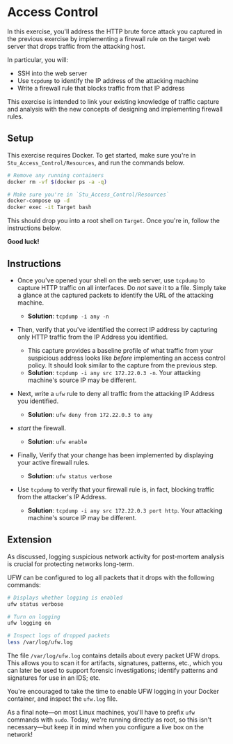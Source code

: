 # Access Control

In this exercise, you'll address the HTTP brute force attack you captured in the previous exercise by implementing a firewall rule on the target web server that drops traffic from the attacking host.

In particular, you will:
- SSH into the web server
- Use `tcpdump` to identify the IP address of the attacking machine
- Write a firewall rule that blocks traffic from that IP address

This exercise is intended to link your existing knowledge of traffic capture and analysis with the new concepts of designing and implementing firewall rules.

## Setup

This exercise requires Docker. To get started, make sure you're in `Stu_Access_Control/Resources`, and run the commands below.

  ```bash
  # Remove any running containers
  docker rm -vf $(docker ps -a -q)

  # Make sure you're in `Stu_Access_Control/Resources`
  docker-compose up -d
  docker exec -it Target bash
  ```

This should drop you into a root shell on `Target`. Once you're in, follow the instructions below.

**Good luck!**

## Instructions

- Once you've opened your shell on the web server, use `tcpdump` to capture HTTP traffic on all interfaces. Do _not_ save it to a file. Simply take a glance at the captured packets to identify the URL of the attacking machine.
  - **Solution**: `tcpdump -i any -n`

- Then, verify that you've identified the correct IP address by capturing only HTTP traffic from the IP Address you identified.
    - This capture provides a baseline profile of what traffic from your suspicious address looks like _before_ implementing an access control policy. It should look similar to the capture from the previous step.
    - **Solution**: `tcpdump -i any src 172.22.0.3 -n`. Your attacking machine's source IP may be different.

- Next, write a `ufw` rule to deny all traffic from the attacking IP Address you identified.
    - **Solution**: `ufw deny from 172.22.0.3 to any`

- _start_ the firewall.
    - **Solution**: `ufw enable`

- Finally, Verify that your change has been implemented by displaying your active firewall rules.
    - **Solution**: `ufw status verbose`

- Use `tcpdump` to verify that your firewall rule is, in fact, blocking traffic from the attacker's IP Address.
    - **Solution**: `tcpdump -i any src 172.22.0.3 port http`. Your attacking machine's source IP may be different.

## Extension

As discussed, logging suspicious network activity for post-mortem analysis is crucial for protecting networks long-term.

UFW can be configured to log all packets that it drops with the following commands:

  ```bash
  # Displays whether logging is enabled
  ufw status verbose

  # Turn on logging
  ufw logging on

  # Inspect logs of dropped packets
  less /var/log/ufw.log
  ```

The file `/var/log/ufw.log` contains details about every packet UFW drops. This allows you to scan it for artifacts, signatures, patterns, etc., which you can later be used to support forensic investigations; identify patterns and signatures for use in an IDS; etc.

You're encouraged to take the time to enable UFW logging in your Docker container, and inspect the `ufw.log` file.

As a final note—on most Linux machines, you'll have to prefix `ufw` commands with `sudo`. Today, we're running directly as root, so this isn't necessary—but keep it in mind when you configure a live box on the network!
